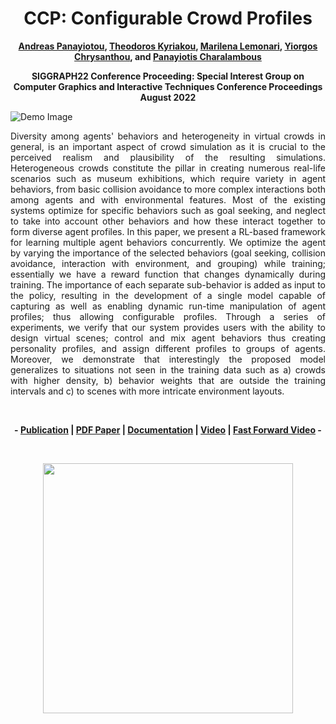<div align="center">
<h1>CCP: Configurable Crowd Profiles</h1>
<strong><a href="https://www.apanayiotou.com/" target="_blank">Andreas Panayiotou</a>, <a href="https://www.theodoroskyriakou.com" target="_blank">Theodoros Kyriakou</a>, <a href="https://marilenalemonari.github.io/" target="_blank">Marilena Lemonari</a>, <a href="http://www.cs.ucy.ac.cy/~yiorgos/" target="_blank">Yiorgos
Chrysanthou</a>, and <a href="https://totis77.github.io/" target="_blank">Panayiotis Charalambous</a>

SIGGRAPH22 Conference Proceeding: Special Interest Group on Computer Graphics and Interactive Techniques Conference Proceedings</br>
August 2022</strong>
</div>

![Demo Image](https://github.com/veupnea/CCP/blob/main/Images/demo.png)

<p align="justify">
Diversity among agents' behaviors and heterogeneity in virtual crowds in general, is an important aspect of crowd simulation as it is crucial to the perceived realism and plausibility of the resulting simulations. Heterogeneous crowds constitute the pillar in creating numerous real-life scenarios such as museum exhibitions, which require variety in agent behaviors, from basic collision avoidance to more complex interactions both among agents and with environmental features. Most of the existing systems optimize for specific behaviors such as goal seeking, and neglect to take into account other behaviors and how these interact together to form diverse agent profiles. In this paper, we present a RL-based framework for learning multiple agent behaviors concurrently. We optimize the agent by varying the importance of the selected behaviors (goal seeking, collision avoidance, interaction with environment, and grouping) while training; essentially we have a reward function that changes dynamically during training. The importance of each separate sub-behavior is added as input to the policy, resulting in the development of a single model capable of capturing as well as enabling dynamic run-time manipulation of agent profiles; thus allowing configurable profiles. Through a series of experiments, we verify that our system provides users with the ability to design virtual scenes; control and mix agent behaviors thus creating personality profiles, and assign different profiles to groups of agents. Moreover, we demonstrate that interestingly the proposed model generalizes to situations not seen in the training data such as a) crowds with higher density, b) behavior weights that are outside the training intervals and c) to scenes with more intricate environment layouts.
</p>

<br>

<p align="center"><strong>
	- <a href="https://dl.acm.org/doi/10.1145/3528233.3530712" target="_blank">Publication</a>  | <a href="https://github.com/veupnea/CCP/blob/main/PDF%20Files/CCP_Configurable_Crowd_Profiles.pdf" target="_blank">PDF Paper</a> | <a href="https://github.com/veupnea/CCP/blob/main/PDF%20Files/Documentation.pdf" target="_blank">Documentation</a> | <a href="https://www.youtube.com/watch?v=k5SAOnisBas" target="_blank">Video</a> | <a href="https://www.youtube.com/watch?v=VkHZQYRP0w4" target="_blank">Fast Forward Video</a> -
</strong>
</p>

<br>

<p align="center" dir="auto">
	<a href="https://www.youtube.com/watch?v=k5SAOnisBas" rel="nofollow">
		<img align="center" width="400px" src="https://github.com/veupnea/CCP/blob/main/Images/youtube_image.png"/>
	</a>
</p>






